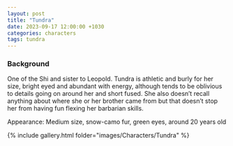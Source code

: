 ```yaml
---
layout: post
title: "Tundra"
date: 2023-09-17 12:00:00 +1030
categories: characters
tags: tundra
---
```

### Background
One of the Shi and sister to Leopold. Tundra is athletic and burly for her size, bright eyed and abundant with energy, although tends to be oblivious to details going on around her and short fused. She also doesn’t recall anything about where she or her brother came from but that doesn’t stop her from having fun flexing her barbarian skills.

Appearance: Medium size, snow-camo fur, green eyes, around 20 years old


{% include gallery.html folder="images/Characters/Tundra" %}